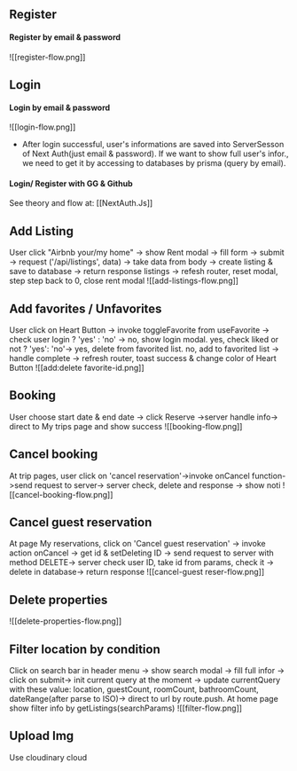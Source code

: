 ## Register
#### Register by email & password
![[register-flow.png]]
## Login
#### Login by email & password
![[login-flow.png]]
- After login successful, user's informations are saved into ServerSesson of Next Auth(just email & password). If we want to show full user's infor., we need to get it by  accessing to databases by prisma (query by email).
#### Login/ Register with GG & Github
See theory and flow at: [[NextAuth.Js]]
## Add Listing
User click "Airbnb your/my home" -> show Rent modal -> fill form -> submit -> request ('/api/listings', data) -> take data from body -> create listing & save to database -> return response listings -> refesh router, reset modal, step step back to 0, close rent modal
![[add-listings-flow.png]]
## Add favorites / Unfavorites
User click on Heart Button -> invoke toggleFavorite from useFavorite -> check user login ? 'yes' : 'no' -> no, show login modal. yes, check liked or not ? 'yes': 'no'-> yes, delete from favorited list. no, add to favorited list -> handle complete -> refresh router, toast success & change color of Heart Button
![[add:delete favorite-id.png]]
## Booking
User choose start date & end date -> click Reserve ->server handle info-> direct to My trips page and show success
![[booking-flow.png]]
## Cancel booking
At trip pages, user click on 'cancel reservation'->invoke onCancel function->send request to server-> server check, delete and response -> show noti
![[cancel-booking-flow.png]]
## Cancel guest reservation
At page My reservations, click on 'Cancel guest reservation' -> invoke action onCancel -> get id & setDeleting ID -> send request to server with method DELETE-> server check user ID, take id from params, check it -> delete in database-> return response
![[cancel-guest reser-flow.png]]
## Delete properties
![[delete-properties-flow.png]]
## Filter location by condition
Click on search bar in header menu -> show search modal -> fill full infor -> click on submit-> init current query at the moment -> update currentQuery with these value: location, guestCount, roomCount, bathroomCount, dateRange(after parse to ISO)-> direct to url by route.push. At home page show filter info by getListings(searchParams)
![[filter-flow.png]]

## Upload Img
Use cloudinary cloud
